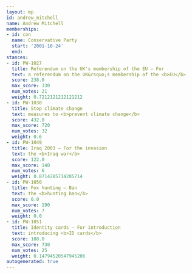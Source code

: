 ```yaml
---
layout: mp
id: andrew_mitchell
name: Andrew Mitchell
memberships:
- id: con
  name: Conservative Party
  start: '2001-10-24'
  end: 
stances:
- id: PW-1027
  title: Referendum on the UK's membership of the EU — For
  text: a referendum on the UK&rsquo;s membership of the <b>EU</b>
  score: 238.0
  max_score: 330
  num_votes: 21
  weight: 0.7212121212121212
- id: PW-1030
  title: Stop climate change
  text: measures to <b>prevent climate change</b>
  score: 432.0
  max_score: 720
  num_votes: 32
  weight: 0.6
- id: PW-1049
  title: Iraq 2003 — For the invasion
  text: the <b>Iraq war</b>
  score: 122.0
  max_score: 140
  num_votes: 6
  weight: 0.8714285714285714
- id: PW-1050
  title: Fox hunting — Ban
  text: the <b>hunting ban</b>
  score: 0.0
  max_score: 190
  num_votes: 7
  weight: 0.0
- id: PW-1051
  title: Identity cards — For introduction
  text: introducing <b>ID cards</b>
  score: 108.0
  max_score: 730
  num_votes: 25
  weight: 0.14794520547945206
autogenerated: true
---
```

